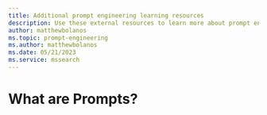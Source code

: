 ```yaml
---
title: Additional prompt engineering learning resources
description: Use these external resources to learn more about prompt engineering
author: matthewbolanos
ms.topic: prompt-engineering
ms.author: matthewbolanos
ms.date: 05/21/2023
ms.service: mssearch
---
```

# What are Prompts?
